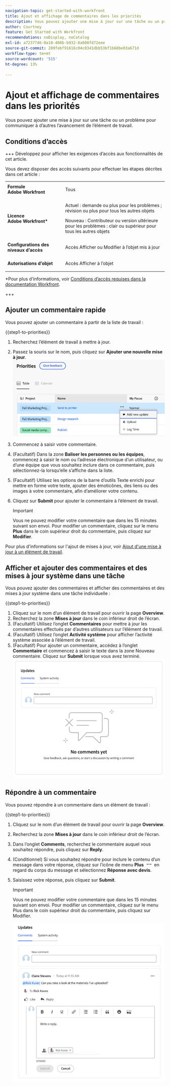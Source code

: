 ```yaml
---
navigation-topic: get-started-with-workfront
title: Ajout et affichage de commentaires dans les priorités
description: Vous pouvez ajouter une mise à jour sur une tâche ou un problème pour communiquer à d’autres l’avancement de l’élément de travail.
author: Courtney
feature: Get Started with Workfront
recommendations: noDisplay, noCatalog
exl-id: a7237746-0a18-408b-b932-8a608fd72eee
source-git-commit: 289febf91616c04c0341dbb53bf1b68be03a671d
workflow-type: tm+mt
source-wordcount: '515'
ht-degree: 13%

---
```


# Ajout et affichage de commentaires dans les priorités

Vous pouvez ajouter une mise à jour sur une tâche ou un problème pour communiquer à d’autres l’avancement de l’élément de travail.

## Conditions d’accès

+++ Développez pour afficher les exigences d’accès aux fonctionnalités de cet article.

Vous devez disposer des accès suivants pour effectuer les étapes décrites dans cet article :

<table style="table-layout:auto"> 
 <col> 
 </col> 
 <col> 
 </col> 
 <tbody> 
  <tr> 
   <td role="rowheader"><strong>Formule Adobe Workfront</strong></td> 
   <td> <p>Tous</p> </td> 
  </tr> 
  <tr> 
   <td role="rowheader"><strong>Licence Adobe Workfront*</strong></td> 
   <td> 
   <p>Actuel : demande ou plus pour les problèmes <!--and documents--> ; révision ou plus pour tous les autres objets</p>
   <p>Nouveau : Contributeur ou version ultérieure pour les problèmes <!--and documents--> : clair ou supérieur pour tous les autres objets</p> 
   </td> 
  </tr> 
  <tr> 
   <td role="rowheader"><strong>Configurations des niveaux d’accès</strong></td> 
   <td> <p>Accès Afficher ou Modifier à l’objet mis à jour</p></td> 
  </tr> 
  <tr> 
   <td role="rowheader"><strong>Autorisations d’objet</strong></td> 
   <td> <p>Accès Afficher à l’objet</p></td> 
  </tr> 
 </tbody> 
</table>

*Pour plus d’informations, voir [Conditions d’accès requises dans la documentation Workfront](/help/quicksilver/administration-and-setup/add-users/access-levels-and-object-permissions/access-level-requirements-in-documentation.md).

+++


## Ajouter un commentaire rapide

Vous pouvez ajouter un commentaire à partir de la liste de travail :

{{step1-to-priorities}}

1. Recherchez l’élément de travail à mettre à jour.
1. Passez la souris sur le nom, puis cliquez sur **Ajouter une nouvelle mise à jour**.
   ![](assets/add-update.png)
   <!--new screen for prod ![](assets/update-log-upload.png)-->
1. Commencez à saisir votre commentaire.
1. (Facultatif) Dans la zone **Baliser les personnes ou les équipes**, commencez à saisir le nom ou l’adresse électronique d’un utilisateur, ou d’une équipe que vous souhaitez inclure dans ce commentaire, puis sélectionnez-la lorsqu’elle s’affiche dans la liste.
1. (Facultatif) Utilisez les options de la barre d’outils Texte enrichi pour mettre en forme votre texte, ajouter des émoticônes, des liens ou des images à votre commentaire, afin d’améliorer votre contenu.
1. Cliquez sur **Submit** pour ajouter le commentaire à l’élément de travail.

   >[!IMPORTANT]
   >
   >Vous ne pouvez modifier votre commentaire que dans les 15 minutes suivant son envoi. Pour modifier un commentaire, cliquez sur le menu **Plus** dans le coin supérieur droit du commentaire, puis cliquez sur **Modifier**.

Pour plus d&#39;informations sur l&#39;ajout de mises à jour, voir [Ajout d&#39;une mise à jour à un élément de travail](/help/quicksilver/workfront-basics/updating-work-items-and-viewing-updates/update-work.md).

## Afficher et ajouter des commentaires et des mises à jour système dans une tâche

Vous pouvez ajouter des commentaires et afficher des commentaires et des mises à jour système dans une tâche individuelle :

{{step1-to-priorities}}

1. Cliquez sur le nom d’un élément de travail pour ouvrir la page **Overview**.
1. Recherchez la zone **Mises à jour** dans le coin inférieur droit de l’écran.
1. (Facultatif) Utilisez l’onglet **Commentaires** pour mettre à jour les commentaires effectués par d’autres utilisateurs sur l’élément de travail.
1. (Facultatif) Utilisez l’onglet **Activité système** pour afficher l’activité système associée à l’élément de travail.
1. (Facultatif) Pour ajouter un commentaire, accédez à l’onglet **Commentaire** et commencez à saisir le texte dans la zone Nouveau commentaire. Cliquez sur **Submit** lorsque vous avez terminé.
   ![](assets/updates-area-in-overview.png)

## Répondre à un commentaire

Vous pouvez répondre à un commentaire dans un élément de travail :

{{step1-to-priorities}}

1. Cliquez sur le nom d’un élément de travail pour ouvrir la page **Overview**.
1. Recherchez la zone **Mises à jour** dans le coin inférieur droit de l’écran.
1. Dans l’onglet **Comments**, recherchez le commentaire auquel vous souhaitez répondre, puis cliquez sur **Reply**.
1. (Conditionnel) Si vous souhaitez répondre pour inclure le contenu d’un message dans votre réponse, cliquez sur l’icône de menu **Plus** ![](assets/more-icon.png) en regard du corps du message et sélectionnez **Réponse avec devis**.

1. Saisissez votre réponse, puis cliquez sur **Submit**.

   >[!IMPORTANT]
   >
   >Vous ne pouvez modifier votre commentaire que dans les 15 minutes suivant son envoi. Pour modifier un commentaire, cliquez sur le menu Plus dans le coin supérieur droit du commentaire, puis cliquez sur Modifier.

   ![](assets/reply-to-comment.png)
